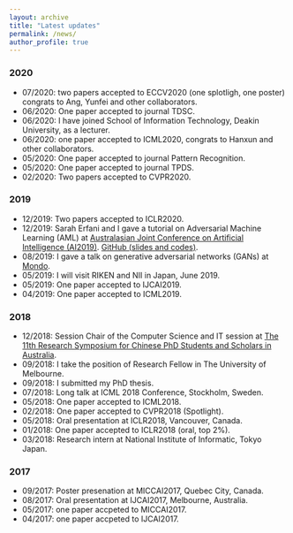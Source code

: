 ```yaml
---
layout: archive
title: "Latest updates"
permalink: /news/
author_profile: true
---
```


### 2020
* 07/2020: two papers accepted to ECCV2020 (one splotligh, one poster) congrats to Ang, Yunfei and other collaborators.
* 06/2020: One paper accepted to journal TDSC.
* 06/2020: I have joined School of Information Technology, Deakin University, as a lecturer.
* 06/2020: one paper accepted to ICML2020, congrats to Hanxun and other collaborators.
* 05/2020: One paper accepted to journal Pattern Recognition.
* 05/2020: One paper accepted to journal TPDS.
* 02/2020: Two papers accepted to CVPR2020.

### 2019
* 12/2019: Two papers accepted to ICLR2020.
* 12/2019: Sarah Erfani and I gave a tutorial on Adversarial Machine Learning (AML) at <a href="http://nugget.unisa.edu.au/AI2019/index.php#" target="_blank">Australasian Joint Conference on Artificial Intelligence (AI2019)</a>. <a href="https://github.com/xingjunm/AI2019_Tutorial_on_Adversarial_Machine_Learning" target="_blank">GitHub (slides and codes)</a>.
* 08/2019: I gave a talk on generative adversarial networks (GANs) at <a href="https://mondo.com.au/" target="_blank">Mondo</a>.
* 05/2019: I will visit RIKEN and NII in Japan, June 2019.
* 05/2019: One paper accepted to IJCAI2019.
* 04/2019: One paper accepted to ICML2019.

### 2018
* 12/2018: Session Chair of the Computer Science and IT session at <a href="http://www.capsaus.org/?a=3FA592EB18CBDF30" target="_blank">The 11th Research Symposium for Chinese PhD Students and Scholars in Australia</a>.
* 09/2018: I take the position of Research Fellow in The University of Melbourne.
* 09/2018: I submitted my PhD thesis.
* 07/2018: Long talk at ICML 2018 Conference, Stockholm, Sweden.
* 05/2018: One paper accepted to ICML2018.
* 02/2018: One paper accepted to CVPR2018 (Spotlight).
* 05/2018: Oral presentation at ICLR2018, Vancouver, Canada.
* 01/2018: One paper accepted to ICLR2018 (oral, top 2%).
* 03/2018: Research intern at National Institute of Informatic, Tokyo Japan.

### 2017
* 09/2017: Poster presenation at MICCAI2017, Quebec City, Canada.
* 08/2017: Oral presentation at IJCAI2017, Melbourne, Australia.
* 05/2017: one paper accpeted to MICCAI2017.
* 04/2017: one paper accpeted to IJCAI2017.
